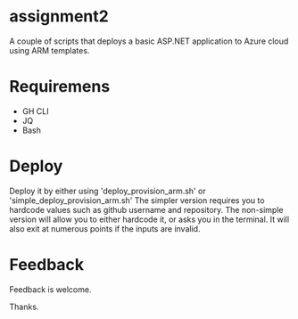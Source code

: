 # assignment2
A couple of scripts that deploys a basic ASP.NET application to Azure cloud using ARM templates.


# Requiremens

* GH CLI
* JQ
* Bash

# Deploy

Deploy it by either using 'deploy_provision_arm.sh' or 'simple_deploy_provision_arm.sh'
The simpler version requires you to hardcode values such as github username and repository.
The non-simple version will allow you to either hardcode it, or asks you in the terminal. It will also exit at numerous points if the inputs are invalid.

# Feedback
Feedback is welcome.

Thanks.

